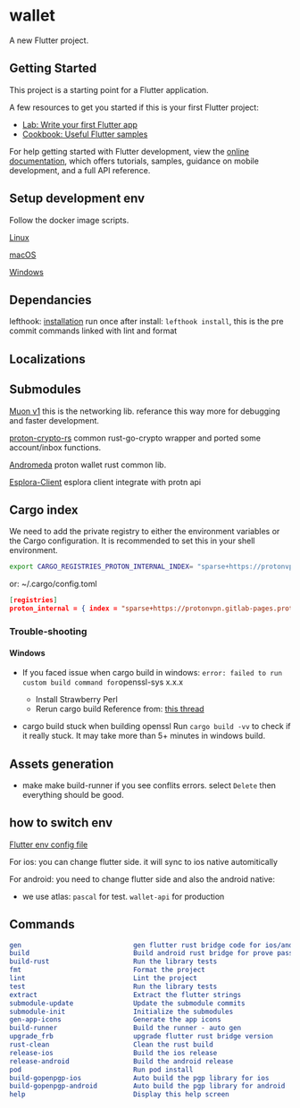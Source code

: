 # wallet

A new Flutter project.

## Getting Started

This project is a starting point for a Flutter application.

A few resources to get you started if this is your first Flutter project:

- [Lab: Write your first Flutter app](https://docs.flutter.dev/get-started/codelab)
- [Cookbook: Useful Flutter samples](https://docs.flutter.dev/cookbook)

For help getting started with Flutter development, view the
[online documentation](https://docs.flutter.dev/), which offers tutorials,
samples, guidance on mobile development, and a full API reference.

## Setup development env

Follow the docker image scripts.

[Linux](docker/android/install-deps.sh)

[macOS](docker/macos/install-deps.sh)

[Windows](docker/win/install-deps.sh)

## Dependancies

lefthook: [installation](https://github.com/evilmartians/lefthook/blob/master/docs/install.md)
run once after install: `lefthook install`, this is the pre commit commands linked with lint and format

## Localizations

## Submodules

[Muon v1](vendor/muon) this is the networking lib. referance this way more for debugging and faster development.

[proton-crypto-rs](vendor/proton-crypto-rs) common rust-go-crypto wrapper and ported some account/inbox functions.

[Andromeda](vendor/andromeda) proton wallet rust common lib.

[Esplora-Client](vendor/esplora-client) esplora client integrate with protn api

## Cargo index

We need to add the private registry to either the environment variables or the Cargo configuration. It is recommended to set this in your shell environment.

```sh
export CARGO_REGISTRIES_PROTON_INTERNAL_INDEX= "sparse+https://protonvpn.gitlab-pages.protontech.ch/rust/registry/index/"
```

or: ~/.cargo/config.toml

```json
[registries]
proton_internal = { index = "sparse+https://protonvpn.gitlab-pages.protontech.ch/rust/registry/index/" }
```

### Trouble-shooting

#### Windows

- If you faced issue when cargo build in windows:
    `
    error: failed to run custom build command for `openssl-sys x.x.x`
    `
  - Install Strawberry Perl
  - Rerun cargo build
    Reference from: [this thread](https://github.com/sfackler/rust-openssl/issues/1086#issuecomment-846160769)

- cargo build stuck when building openssl
    Run `cargo build -vv` to check if it really stuck. It may take more than 5+ minutes in windows build.

## Assets generation

- make make build-runner
  if you see conflits errors. select `Delete` then everything should be good.

## how to switch env

[Flutter env config file](lib/constants/app.config.dart)

For ios: you can change flutter side. it will sync to ios native automitically

For android: you need to change flutter side and also the android native:

- we use atlas: `pascal` for test.  `wallet-api` for production

## Commands

```CMake
gen                            gen flutter rust bridge code for ios/andorid/desktop
build                          Build android rust bridge for prove pass the build
build-rust                     Run the library tests
fmt                            Format the project
lint                           Lint the project
test                           Run the library tests
extract                        Extract the flutter strings
submodule-update               Update the submodule commits
submodule-init                 Initialize the submodules
gen-app-icons                  Generate the app icons
build-runner                   Build the runner - auto gen
upgrade_frb                    upgrade flutter rust bridge version
rust-clean                     Clean the rust build
release-ios                    Build the ios release
release-android                Build the android release
pod                            Run pod install
build-gopenpgp-ios             Auto build the pgp library for ios
build-gopenpgp-android         Auto build the pgp library for android
help                           Display this help screen
```
